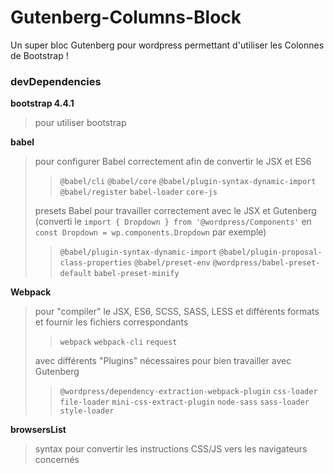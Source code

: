 # Gutenberg-Columns-Block
Un super bloc Gutenberg pour wordpress permettant d'utiliser les Colonnes de Bootstrap !

### devDependencies

**bootstrap 4.4.1**
>pour utiliser bootstrap

**babel**
>pour configurer Babel correctement afin de convertir le JSX et ES6
>>`@babel/cli`
>>`@babel/core`
>>`@babel/plugin-syntax-dynamic-import`
>>`@babel/register`
>>`babel-loader`
>>`core-js`
>
>presets Babel pour travailler correctement avec le JSX et Gutenberg
(converti le `import { Dropdown } from '@wordpress/Components'` en `const Dropdown = wp.components.Dropdown` par exemple)
>>`@babel/plugin-syntax-dynamic-import`
>>`@babel/plugin-proposal-class-properties`
>>`@babel/preset-env`
>>`@wordpress/babel-preset-default`
>>`babel-preset-minify`

**Webpack**
> pour "compiler" le JSX, ES6, SCSS, SASS, LESS et différents formats
>et fournir les fichiers correspondants
>>`webpack`
>>`webpack-cli`
>>`request`
>
> avec différents "Plugins" nécessaires pour bien travailler avec Gutenberg
>>`@wordpress/dependency-extraction-webpack-plugin`
>>`css-loader`
>>`file-loader`
>>`mini-css-extract-plugin`
>>`node-sass`
>>`sass-loader`
>>`style-loader`

**browsersList**
> syntax pour convertir les instructions CSS/JS vers les navigateurs concernés
